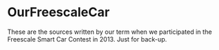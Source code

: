 # OurFreescaleCar
These are the sources written by our term when we participated in the Freescale Smart Car Contest in 2013. Just for back-up.
